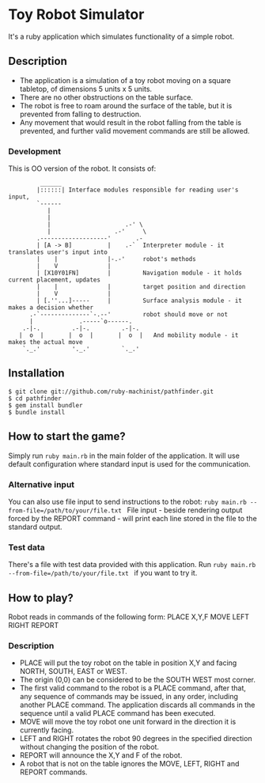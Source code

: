 # Toy Robot Simulator
It's a ruby application which simulates functionality of a simple robot.


## Description
* The application is a simulation of a toy robot moving on a square tabletop, of dimensions 5 units x 5 units.
* There are no other obstructions on the table surface.
* The robot is free to roam around the surface of the table, but it is prevented from falling to destruction. 
* Any movement that would result in the robot falling from the table is prevented, and further valid movement
commands are still be allowed.

### Development
This is OO version of the robot. It consists of:
```
         ______
        |::::::| Interface modules responsible for reading user's input,
        `------
           |
           |
           |                     .-' \
           |                  .-'     \
        .-------------------'       .-
        | [A -> B]          |    .-`  Interpreter module - it translates user's input into
        |    |              |-.-'     robot's methods
        |    V              |
        | [X10Y01FN]        |         Navigation module - it holds current placement, updates
        |    |              |         target position and direction
        |    V              |
        | [.''...]-----     |         Surface analysis module - it makes a decision whether
      .-`--------------`-.--'         robot should move or not
      |             .-----`o------.
    .-|-.         .-|-.         .-|-.
   |  o  |       |  o  |       |  o  |   And mobility module - it makes the actual move
    `._.'         '._.'         `._.'
```


## Installation

    $ git clone git://github.com/ruby-machinist/pathfinder.git
    $ cd pathfinder
    $ gem install bundler
    $ bundle install

## How to start the game?

Simply run ```ruby main.rb``` in the main folder of the application. It will use default configuration where standard
input is used for the communication.

### Alternative input

You can also use file input to send instructions to the robot: ```ruby main.rb --from-file=/path/to/your/file.txt ```
File input - beside rendering output forced by the REPORT command - will print each line stored in the file to the
standard output.

### Test data

There's a file with test data provided with this application. Run ```ruby main.rb --from-file=/path/to/your/file.txt ```
if you want to try it.

## How to play?
Robot reads in commands of the following form:
PLACE X,Y,F
MOVE
LEFT
RIGHT
REPORT

### Description

* PLACE will put the toy robot on the table in position X,Y and facing NORTH, SOUTH, EAST or WEST.
* The origin (0,0) can be considered to be the SOUTH WEST most corner.
* The first valid command to the robot is a PLACE command, after that, any sequence of commands may be issued,
  in any order, including another PLACE command. The application discards all commands in the sequence until a valid
  PLACE command has been executed.
* MOVE will move the toy robot one unit forward in the direction it is currently facing.
* LEFT and RIGHT rotates the robot 90 degrees in the specified direction without changing the position of the robot.
* REPORT will announce the X,Y and F of the robot.
* A robot that is not on the table ignores the MOVE, LEFT, RIGHT and REPORT commands.